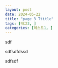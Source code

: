 ```yaml
---
layout: post
date: 2024-05-22
title: "page 3 Ttitle"
tags: [태그3, ]
categories: [테스트1, ]
---
```



sdf


sdfsdfdssd


sdfsdf

